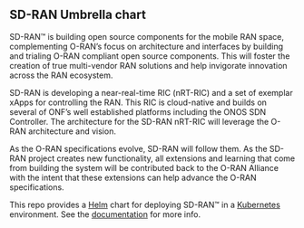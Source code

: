 ## SD-RAN Umbrella chart

SD-RAN™ is building open source components for the mobile RAN space, complementing O-RAN’s focus on architecture and interfaces by building and trialing O-RAN compliant open source components. This will foster the creation of true multi-vendor RAN solutions and help invigorate innovation across the RAN ecosystem.

SD-RAN is developing a near-real-time RIC (nRT-RIC) and a set of exemplar xApps for controlling the RAN. This RIC is cloud-native and builds on several of ONF’s well established platforms including the ONOS SDN Controller. The architecture for the SD-RAN nRT-RIC will leverage the O-RAN architecture and vision. 

As the O-RAN specifications evolve, SD-RAN will follow them. As the SD-RAN project creates new functionality, all extensions and learning that come from building the system will be contributed back to the O-RAN Alliance with the intent that these extensions can help advance the O-RAN specifications. 

This repo provides a [Helm] chart for deploying SD-RAN™
in a [Kubernetes] environment.
See the [documentation] for more info.

[Kubernetes]: https://kubernetes.io/
[Helm]: https://helm.sh/
[documentation]: https://docs.sd-ran.org
